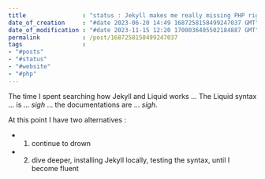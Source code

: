 ```yaml
---
title                : "status : Jekyll makes me really missing PHP right now"
date_of_creation     : "#date 2023-06-20 14:49 1687258158499247037 GMT"
date_of_modification : "#date 2023-11-15 12:20 1700036405502184887 GMT"
permalink            : /post/1687258158499247037
tags                 :
- "#posts"
- "#status"
- "#website"
- "#php"
---
```

The time I spent searching how Jekyll and Liquid works ... The Liquid syntax ... is ... *sigh* ... the documentations are ... *sigh*.

At this point I have two alternatives :

- 1) continue to drown
- 2) dive deeper, installing Jekyll locally, testing the syntax, until I become fluent
   
